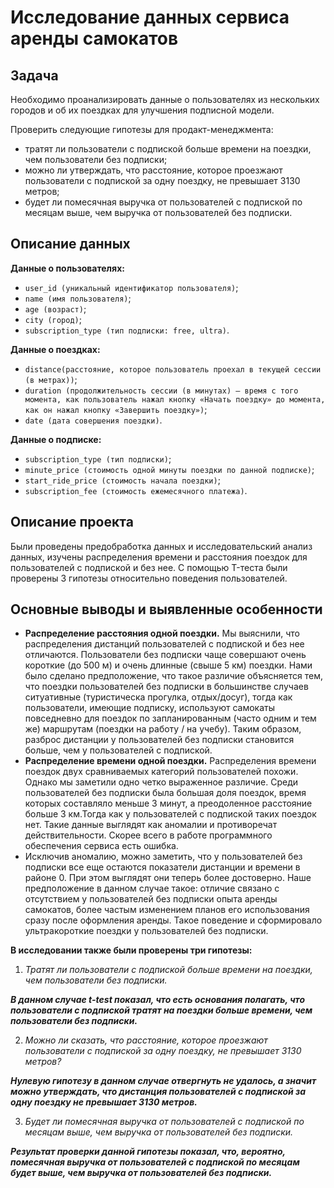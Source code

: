 # Исследование данных сервиса аренды самокатов

## Задача
Необходимо проанализировать данные о пользователях из нескольких городов и об их поездках для улучшения подписной модели.

Проверить следующие гипотезы для продакт-менеджмента:

- тратят ли пользователи с подпиской больше времени на поездки, чем пользователи без подписки;
- можно ли утверждать, что расстояние, которое проезжают пользователи с подпиской за одну поездку, не превышает 3130 метров;
- будет ли помесячная выручка от пользователей с подпиской по месяцам выше, чем выручка от пользователей без подписки.

## Описание данных 

**Данные о пользователях:**

- `user_id (уникальный идентификатор пользователя)`;
- `name (имя пользователя)`;
- `age (возраст)`;
- `city (город)`;
- `subscription_type (тип подписки: free, ultra)`.

**Данные о поездках:**

- `distance(расстояние, которое пользователь проехал в текущей сессии (в метрах))`;
- `duration (продолжительность сессии (в минутах) — время с того момента, как пользователь нажал кнопку «Начать поездку» до момента, как он нажал кнопку «Завершить поездку»)`;
- `date (дата совершения поездки)`.

**Данные о подписке:**

- `subscription_type (тип подписки)`;
- `minute_price (стоимость одной минуты поездки по данной подписке)`;
- `start_ride_price (стоимость начала поездки)`;
- `subscription_fee (стоимость ежемесячного платежа)`.


## Описание проекта

Были проведены предобработка данных и исследовательский анализ данных, изучены распределения времени и расстояния поездок для пользователей с подпиской и без нее. С помощью T-теста были проверены 3 гипотезы относительно поведения пользователей.


## Основные выводы и выявленные особенности

* **Распределение расстояния одной поездки.** Мы выяснили, что распределения дистанций пользователей с подпиской и без нее отличаются. Пользователи без подписки чаще совершают очень короткие (до 500 м) и очень длинные (свыше 5 км) поездки. Нами было сделано предположение, что такое различие объясняется тем, что поездки пользователей без подписки в большинстве случаев ситуативные (туристическа прогулка, отдых/досуг), тогда как пользователи, имеющие подписку, используют самокаты повседневно для поездок по запланированным (часто одним и тем же) маршрутам (поездки на работу / на учебу). Таким образом, разброс дистанции у пользователей без подписки становится больше, чем у пользователей с подпиской.
* **Распределение времени одной поездки.** Распределения времени поездок двух сравниваемых категорий пользователей похожи. Однако мы заметили одно четко выраженное различие. Среди пользователей без подписки была большая доля поездок, время которых составляло меньше 3 минут, а преодоленное расстояние больше 3 км.Тогда как у пользователей с подпиской таких поездок нет. Такие данные выглядят как аномалии и противоречат действительности. Скорее всего в работе программного обеспечения сервиса есть ошибка.
* Исключив аномалию, можно заметить, что у пользователей без подписки все еще остаются показатели дистанции и времени в районе 0. При этом выглядят они теперь более достоверно. Наше предположение в данном случае такое: отличие связано с отсутствием у пользователей без подписки опыта аренды самокатов, более частым изменением планов его использования сразу после оформления аренды. Такое поведение и сформировало ультракороткие поездки у пользователей без подписки.

**В исследовании также были проверены три гипотезы:**

1) *Тратят ли пользователи с подпиской больше времени на поездки, чем пользователи без подписки.*

  ***В данном случае t-test показал, что есть основания полагать, что пользователи с подпиской тратят на поездки больше времени, чем пользователи без подписки.***

2) *Можно ли сказать, что расстояние, которое проезжают пользователи с подпиской за одну поездку, не превышает 3130 метров?*

 ***Нулевую гипотезу в данном случае отвергнуть не удалось, а значит можно утверждать, что дистанция пользователей с подпиской за одну поездку не превышает 3130 метров.***

3) *Будет ли помесячная выручка от пользователей с подпиской по месяцам выше, чем выручка от пользователей без подписки.*
  
  ***Результат проверки данной гипотезы показал, что, вероятно, помесячная выручка от пользователей с подпиской по месяцам будет выше, чем выручка от пользователей без подписки.***
